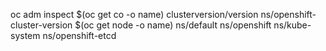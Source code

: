 oc adm inspect $(oc get co -o name) clusterversion/version ns/openshift-cluster-version $(oc get node -o name) ns/default ns/openshift ns/kube-system ns/openshift-etcd
